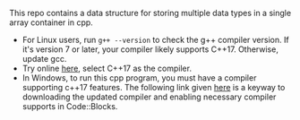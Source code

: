 This repo contains a data structure for storing multiple data types in a single array container in cpp. 

- For Linux users, run `g++ --version` to check the g++ compiler version. If it's version 7 or later, your compiler likely supports C++17. Otherwise, update gcc.
- Try online [here](https://www.onlinegdb.com/online_c++_compiler), select C++17 as the compiler.
- In Windows, to run this cpp program, you must have a compiler supporting c++17 features. The following link given [here](http://candcplusplus.com/enable-c17-in-code-blocks-mingw-gcc-for-all-version-with-pictures ) is a keyway to downloading the updated compiler and enabling necessary compiler supports in Code::Blocks.
 
 
